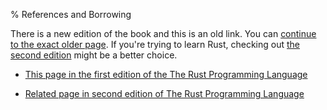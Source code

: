 % References and Borrowing

There is a new edition of the book and this is an old link.
You can [continue to the exact older page][1].
If you're trying to learn Rust, checking out [the second edition][2] might be a better choice.

* [This page in the first edition of the The Rust Programming Language][1]

* [Related page in second edition of The Rust Programming Language][2]


[1]: first-edition/references-and-borrowing.html
[2]: second-edition/ch04-02-references-and-borrowing.html
